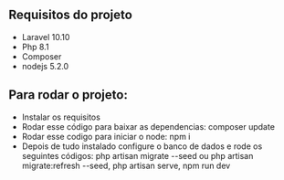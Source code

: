## Requisitos do projeto

- Laravel 10.10
- Php 8.1
- Composer
- nodejs 5.2.0
  
## Para rodar o projeto:

- Instalar os requisitos
- Rodar esse código para baixar as dependencias: composer update
- Rodar esse codigo para iniciar o node: npm i
- Depois de tudo instalado configure o banco de dados e rode os seguintes códigos: php artisan migrate --seed ou php artisan migrate:refresh --seed, php artisan serve, npm run dev 

